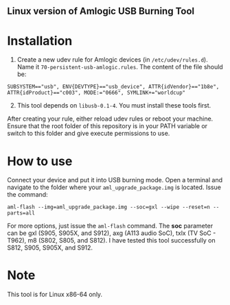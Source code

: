 ## Linux version of Amlogic USB Burning Tool

# Installation
1. Create a new udev rule for Amlogic devices (in `/etc/udev/rules.d`). Name it `70-persistent-usb-amlogic.rules`. The content of the file should be:

```
SUBSYSTEM=="usb", ENV{DEVTYPE}=="usb_device", ATTR{idVendor}=="1b8e", ATTR{idProduct}=="c003", MODE:="0666", SYMLINK+="worldcup"
```

2. This tool depends on `libusb-0.1-4`. You must install these tools first.

After creating your rule, either reload udev rules or reboot your machine. Ensure that the root folder of this repository is in your PATH variable or switch to this folder and give execute permissions to use.

# How to use
Connect your device and put it into USB burning mode. Open a terminal and navigate to the folder where your `aml_upgrade_package.img` is located. Issue the command:

```
aml-flash --img=aml_upgrade_package.img --soc=gxl --wipe --reset=n --parts=all
```

For more options, just issue the `aml-flash` command. The __soc__ parameter can be gxl (S905, S905X, and S912), axg (A113 audio SoC), txlx (TV SoC - T962), m8 (S802, S805, and S812). I have tested this tool successfully on S812, S905, S905X, and S912.

# Note
This tool is for Linux x86-64 only.
